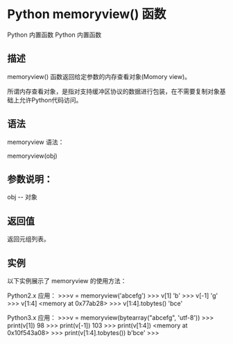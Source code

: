 # Python memoryview() 函数
Python 内置函数 Python 内置函数

## 描述
memoryview() 函数返回给定参数的内存查看对象(Momory view)。

所谓内存查看对象，是指对支持缓冲区协议的数据进行包装，在不需要复制对象基础上允许Python代码访问。

## 语法
memoryview 语法：

memoryview(obj)

## 参数说明：

obj -- 对象

## 返回值
返回元组列表。

## 实例
以下实例展示了 memoryview 的使用方法：

Python2.x 应用：
    >>>v = memoryview('abcefg')
    >>> v[1]
    'b'
    >>> v[-1]
    'g'
    >>> v[1:4]
    <memory at 0x77ab28>
    >>> v[1:4].tobytes()
    'bce'

Python3.x 应用：
    >>>v = memoryview(bytearray("abcefg", 'utf-8'))
    >>> print(v[1])
    98
    >>> print(v[-1])
    103
    >>> print(v[1:4])
    <memory at 0x10f543a08>
    >>> print(v[1:4].tobytes())
    b'bce'
    >>>
